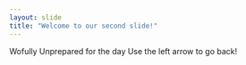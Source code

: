 ```yaml
---
layout: slide
title: "Welcome to our second slide!"
---
```

Wofully Unprepared for the day
Use the left arrow to go back!
